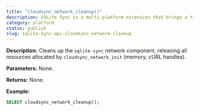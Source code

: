 ```yaml
---
title: "cloudsync_network_cleanup()"
description: SQLite Sync is a multi-platform extension that brings a true local-first experience to your applications with minimal effort.
category: platform
status: publish
slug: sqlite-sync-api-cloudsync-network-cleanup
---
```


**Description:** Cleans up the `sqlite-sync` network component, releasing all resources allocated by `cloudsync_network_init` (memory, cURL handles).

**Parameters:** None.

**Returns:** None.

**Example:**

```sql
SELECT cloudsync_network_cleanup();
```
